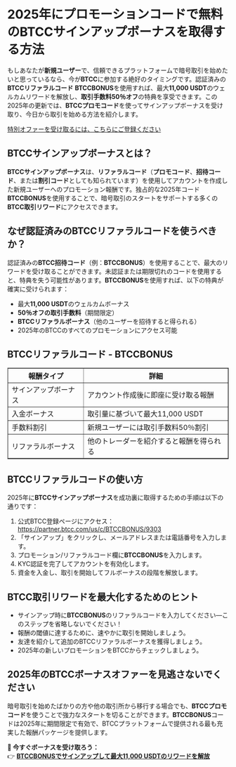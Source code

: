 <h1>2025年にプロモーションコードで無料のBTCCサインアップボーナスを取得する方法</h1>

<p>もしあなたが<strong>新規ユーザー</strong>で、信頼できるプラットフォームで暗号取引を始めたいと思っているなら、今が<strong>BTCC</strong>に参加する絶好のタイミングです。認証済みの<strong>BTCCリファラルコード</strong> <strong>BTCCBONUS</strong>を使用すれば、最大<strong>11,000 USDT</strong>のウェルカムリワードを解放し、<strong>取引手数料50％オフ</strong>の特典を享受できます。この2025年の更新では、<strong>BTCCプロモコード</strong>を使ってサインアップボーナスを受け取り、今日から取引を始める方法を紹介します。</p>
<p><a href="https://partner.btcc.com/us/c/BTCCBONUS/9303" target="_blank">特別オファーを受け取るには、こちらにご登録ください</a></p>

<img src="https://images.mirror-media.xyz/publication-images/pbBwxyI8X5QE82_CFf1q_.png?height=500&amp;width=1000" decoding="async" data-nimg="fill" class="css-xah9so" style="position: absolute; inset: 0px; box-sizing: border-box; padding: 0px; border: none; margin: auto; display: block; width: 0px; height: 0px; min-width: 100%; max-width: 100%; min-height: 100%; max-height: 100%;">

<h2>BTCCサインアップボーナスとは？</h2>

<p><strong>BTCCサインアップボーナス</strong>は、<strong>リファラルコード</strong>（<strong>プロモコード</strong>、<strong>招待コード</strong>、または<strong>割引コード</strong>としても知られています）を使用してアカウントを作成した新規ユーザーへのプロモーション報酬です。独占的な2025年コード<strong>BTCCBONUS</strong>を使用することで、暗号取引のスタートをサポートする多くの<strong>BTCC取引リワード</strong>にアクセスできます。</p>

<h2>なぜ認証済みのBTCCリファラルコードを使うべきか？</h2>

<p>認証済みの<strong>BTCC招待コード</strong>（例：<strong>BTCCBONUS</strong>）を使用することで、最大のリワードを受け取ることができます。未認証または期限切れのコードを使用すると、特典を失う可能性があります。<strong>BTCCBONUS</strong>を使用すれば、以下の特典が確実に受けられます：</p>

<ul>
<li>最大<strong>11,000 USDT</strong>のウェルカムボーナス</li>
<li><strong>50％オフの取引手数料</strong>（期間限定）</li>
<li><strong>BTCCリファラルボーナス</strong>（他のユーザーを招待すると得られる）</li>
<li>2025年のBTCCのすべてのプロモーションにアクセス可能</li>
</ul>

<h2>BTCCリファラルコード - BTCCBONUS</h2>

<table border="1">
<tr><th>報酬タイプ</th><th>詳細</th></tr>
<tr><td>サインアップボーナス</td><td>アカウント作成後に即座に受け取る報酬</td></tr>
<tr><td>入金ボーナス</td><td>取引量に基づいて最大11,000 USDT</td></tr>
<tr><td>手数料割引</td><td>新規ユーザーには取引手数料50％割引</td></tr>
<tr><td>リファラルボーナス</td><td>他のトレーダーを紹介すると報酬を得られる</td></tr>
</table>

<h2>BTCCリファラルコードの使い方</h2>

<p>2025年に<strong>BTCCサインアップボーナス</strong>を成功裏に取得するための手順は以下の通りです：</p>

<ol>
<li>公式BTCC登録ページにアクセス：<a href="https://partner.btcc.com/us/c/BTCCBONUS/9303" target="_blank">https://partner.btcc.com/us/c/BTCCBONUS/9303</a></li>
<li>「サインアップ」をクリックし、メールアドレスまたは電話番号を入力します。</li>
<li>プロモーション/リファラルコード欄に<strong>BTCCBONUS</strong>を入力します。</li>
<li>KYC認証を完了してアカウントを有効化します。</li>
<li>資金を入金し、取引を開始してフルボーナスの段階を解放します。</li>
</ol>

<h2>BTCC取引リワードを最大化するためのヒント</h2>

<ul>
<li>サインアップ時に<strong>BTCCBONUS</strong>のリファラルコードを入力してください—このステップを省略しないでください！</li>
<li>報酬の閾値に達するために、速やかに取引を開始しましょう。</li>
<li>友達を紹介して追加のBTCCリファラルボーナスを獲得しましょう。</li>
<li>2025年の新しいプロモーションをBTCCからチェックしましょう。</li>
</ul>

<h2>2025年のBTCCボーナスオファーを見逃さないでください</h2>

<p>暗号取引を始めたばかりの方や他の取引所から移行する場合でも、<strong>BTCCプロモコード</strong>を使うことで強力なスタートを切ることができます。<strong>BTCCBONUS</strong>コードは2025年に期間限定で有効で、BTCCプラットフォームで提供される最も充実した報酬パッケージを提供します。</p>

<p><strong>🎁 今すぐボーナスを受け取ろう：</strong><br>
👉 <a href="https://partner.btcc.com/us/c/BTCCBONUS/9303" target="_blank"><strong>BTCCBONUSでサインアップして最大11,000 USDTのリワードを解放</strong></a></p>
